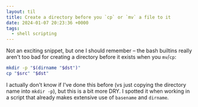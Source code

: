 ```yaml
---
layout: til
title: Create a directory before you `cp` or `mv` a file to it
date: 2024-01-07 20:23:36 +0000
tags:
  - shell scripting
---
```

Not an exciting snippet, but one I should remember – the bash builtins really aren't too bad for creating a directory before it exists when you `mv`/`cp`:

```bash
mkdir -p "$(dirname "$dst")"
cp "$src" "$dst"
```

I actually don't know if I've done this before (vs just copying the directory name into `mkdir -p`), but this is a bit more DRY.
I spotted it when working in a script that already makes extensive use of `basename` and `dirname`.
